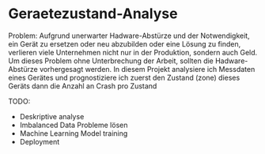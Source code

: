 # Geraetezustand-Analyse
Problem: Aufgrund unerwarter Hadware-Abstürze und der Notwendigkeit, ein Gerät zu ersetzen oder neu abzubilden oder eine Lösung zu finden, verlieren viele Unternehmen nicht nur in der Produktion, sondern auch Geld. Um dieses Problem ohne Unterbrechung der Arbeit, sollten die Hadware-Abstürze vorhergesagt werden.
In diesem Projekt analysiere ich Messdaten eines Gerätes und prognostiziere ich zuerst den Zustand (zone) dieses Geräts dann die Anzahl an Crash pro Zustand

TODO:
- Deskriptive analyse
- Imbalanced Data Probleme lösen
- Machine Learning Model training 
- Deployment

